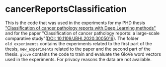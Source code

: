 # cancerReportsClassification
This is the code that was used in the experiments for my PHD thesis ["Classification of cancer pathology reports with Deep Learning methods"](https://github.com/trianam/thesisPHD/raw/master/thesis.pdf) and for the paper "Classification of cancer pathology reports: a large-scale comparative study"([DOI: 10.1109/JBHI.2020.3005016](https://doi.org/10.1109/JBHI.2020.3005016)). The folder `old_experiments` contains the experiments related to the first part of the thesis, `new_experiments` related to the paper and the second part of the thesis. `glove` contains the code to train and evaluate the GloVe word vectors used in the experiments. For privacy reasons the data are not available.
